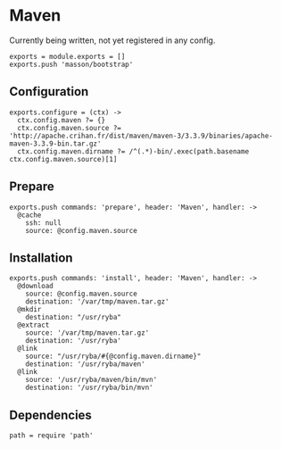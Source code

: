 
# Maven

Currently being written, not yet registered in any config.

    exports = module.exports = []
    exports.push 'masson/bootstrap'

## Configuration

    exports.configure = (ctx) ->
      ctx.config.maven ?= {}
      ctx.config.maven.source ?= 'http://apache.crihan.fr/dist/maven/maven-3/3.3.9/binaries/apache-maven-3.3.9-bin.tar.gz'
      ctx.config.maven.dirname ?= /^(.*)-bin/.exec(path.basename ctx.config.maven.source)[1]

## Prepare

    exports.push commands: 'prepare', header: 'Maven', handler: ->
      @cache
        ssh: null
        source: @config.maven.source

## Installation

    exports.push commands: 'install', header: 'Maven', handler: ->
      @download
        source: @config.maven.source
        destination: '/var/tmp/maven.tar.gz'
      @mkdir
        destination: "/usr/ryba"
      @extract
        source: '/var/tmp/maven.tar.gz'
        destination: '/usr/ryba'
      @link
        source: "/usr/ryba/#{@config.maven.dirname}"
        destination: '/usr/ryba/maven'
      @link
        source: '/usr/ryba/maven/bin/mvn'
        destination: '/usr/ryba/bin/mvn'

## Dependencies

    path = require 'path'
